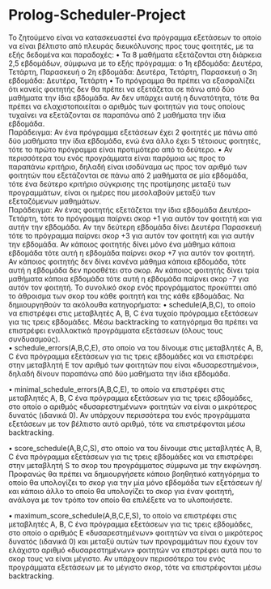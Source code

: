# Prolog-Scheduler-Project
Το ζητούμενο είναι να κατασκευαστεί ένα πρόγραμμα εξετάσεων το οποίο να είναι βέλτιστο από πλευράς 
διευκόλυνσης προς τους φοιτητές, με τα εξής δεδομένα και παραδοχές: 
• Τα 8 μαθήματα εξετάζονται στη διάρκεια 2,5 εβδομάδων, σύμφωνα με το εξής πρόγραμμα: 
o 1η εβδομάδα: Δευτέρα, Τετάρτη, Παρασκευή 
o 2η εβδομάδα: Δευτέρα, Τετάρτη, Παρασκευή 
o 3η εβδομάδα: Δευτέρα, Τετάρτη 
• Το πρόγραμμα θα πρέπει να εξασφαλίζει ότι κανείς φοιτητής δεν θα πρέπει να εξετάζεται σε πάνω από δύο 
μαθήματα την ίδια εβδομάδα. Αν δεν υπάρχει αυτή η δυνατότητα, τότε θα πρέπει να ελαχιστοποιείται ο 
αριθμός των φοιτητών για τους οποίους τυχαίνει να εξετάζονται σε παραπάνω από 2 μαθήματα την ίδια 
εβδομάδα.  
Παράδειγμα: Αν ένα πρόγραμμα εξετάσεων έχει 2 φοιτητές με πάνω από δύο μαθήματα την ίδια 
εβδομάδα, ενώ ένα άλλο έχει 5 τέτοιους φοιτητές, τότε το πρώτο πρόγραμμα είναι προτιμότερο από το 
δεύτερο. 
• Αν περισσότερα του ενός προγράμματα είναι παρόμοια ως προς το παραπάνω κριτήριο, δηλαδή είναι 
ισοδύναμα ως προς τον αριθμό των φοιτητών που εξετάζονται σε πάνω από 2 μαθήματα σε μία εβδομάδα, 
τότε ένα δεύτερο κριτήριο σύγκρισης της προτίμησης μεταξύ των προγραμμάτων, είναι οι ημέρες που 
μεσολαβούν μεταξύ των εξεταζόμενων μαθημάτων.  
Παράδειγμα: Αν ένας φοιτητής εξετάζεται την ίδια εβδομάδα Δευτέρα-Τετάρτη, τότε το πρόγραμμα παίρνει 
σκορ +1 για αυτόν τον φοιτητή και για αυτήν την εβδομάδα. Αν την δεύτερη εβδομάδα δίνει Δευτέρα
Παρασκευή τότε το πρόγραμμα παίρνει σκορ +3 για αυτόν τον φοιτητή και για αυτήν την εβδομάδα. Αν 
κάποιος φοιτητής δίνει μόνο ένα μάθημα κάποια εβδομάδα τότε αυτή η εβδομάδα παίρνει σκορ +7 για 
αυτόν τον φοιτητή. Αν κάποιος φοιτητής δεν δίνει κανένα μάθημα κάποια εβδομάδα, τότε αυτή η εβδομάδα 
δεν προσθέτει στο σκορ. Αν κάποιος φοιτητής δίνει τρία μαθήματα κάποια εβδομάδα τότε αυτή η 
εβδομάδα παίρνει σκορ -7 για αυτόν τον φοιτητή. Το συνολικό σκορ ενός προγράμματος προκύπτει από το 
άθροισμα των σκορ του κάθε φοιτητή και της κάθε εβδομάδας. 
Να δημιουργηθούν τα ακόλουθα κατηγορήματα: 
• schedule(A,B,C), το οποίο να επιστρέφει στις μεταβλητές A, B, C ένα τυχαίο πρόγραμμα εξετάσεων 
για τις τρεις εβδομάδες. Μέσω backtracking το κατηγόρημα θα πρέπει να επιστρέφει εναλλακτικά 
προγράμματα εξετάσεων (όλους τους συνδυασμούς).  
• schedule_errors(A,B,C,E), στο οποίο να του δίνουμε στις μεταβλητές A, B, C ένα πρόγραμμα 
εξετάσεων για τις τρεις εβδομάδες και να επιστρέφει στην μεταβλητή E τον αριθμό των φοιτητών που είναι 
«δυσαρεστημένοι», δηλαδή δίνουν παραπάνω από δύο μαθήματα την ίδια εβδομάδα.  

• minimal_schedule_errors(A,B,C,E), το οποίο να επιστρέφει στις μεταβλητές A, B, C ένα 
πρόγραμμα εξετάσεων για τις τρεις εβδομάδες, στο οποίο ο αριθμός «δυσαρεστημένων» φοιτητών να είναι 
ο μικρότερος δυνατός (ιδανικά 0). Αν υπάρχουν περισσότερα του ενός προγράμματα εξετάσεων με τον 
βέλτιστο αυτό αριθμό, τότε να επιστρέφονται μέσω backtracking.  

• score_schedule(A,B,C,S), στο οποίο να του δίνουμε στις μεταβλητές A, B, C ένα πρόγραμμα 
εξετάσεων για τις τρεις εβδομάδες και να επιστρέφει στην μεταβλητή S το σκορ του προγράμματος 
σύμφωνα με την εκφώνηση. Προφανώς θα πρέπει να δημιουργήσετε κάποιο βοηθητικό κατηγόρημα το 
οποίο θα υπολογίζει το σκορ για την μία μόνο εβδομάδα των εξετάσεων ή/και κάποιο άλλο το οποίο θα 
υπολογίζει το σκορ για έναν φοιτητή, ανάλογα με τον τρόπο τον οποίο θα επιλέξετε να το υλοποιήσετε.  

• maximum_score_schedule(A,B,C,E,S), το οποίο να επιστρέφει στις μεταβλητές A, B, C ένα 
πρόγραμμα εξετάσεων για τις τρεις εβδομάδες, στο οποίο ο αριθμός Ε «δυσαρεστημένων» φοιτητών να 
είναι ο μικρότερος δυνατός (ιδανικά 0) και μεταξύ αυτών των προγραμμάτων που έχουν τον ελάχιστο 
αριθμό «δυσαρεστημένων» φοιτητών να επιστρέφει αυτά που το σκορ τους να είναι μέγιστο. Αν υπάρχουν 
περισσότερα του ενός προγράμματα εξετάσεων με το μέγιστο σκορ, τότε να επιστρέφονται μέσω 
backtracking. 
